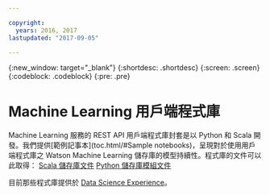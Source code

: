```yaml
---

copyright:
  years: 2016, 2017
lastupdated: "2017-09-05"

---
```


{:new_window: target="_blank"}
{:shortdesc: .shortdesc}
{:screen: .screen}
{:codeblock: .codeblock}
{:pre: .pre}

# Machine Learning 用戶端程式庫

Machine Learning 服務的 REST API 用戶端程式庫封套是以 Python 和 Scala 開發。我們提供[範例記事本](toc.html/#Sample notebooks)，呈現對於使用用戶端程式庫之 Watson Machine Learning 儲存庫的模型持續性。程式庫的文件可以此取得：
[Scala 儲存庫文件](https://watson-ml-staging-libs.mybluemix.net/repository-scala/)
[Python 儲存庫模組文件](https://watson-ml-staging-libs.mybluemix.net/repository-python/)

目前那些程式庫提供於 [Data Science Experience](https://datascience.ibm.com)。
